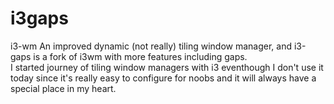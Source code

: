 # i3gaps
i3-wm An improved dynamic (not really) tiling window manager, and i3-gaps is a fork of i3wm with more features including gaps.\
I started journey of tiling window managers with i3 eventhough I don't use it today since it's really easy to configure for noobs and it will always have a special place in my heart.
